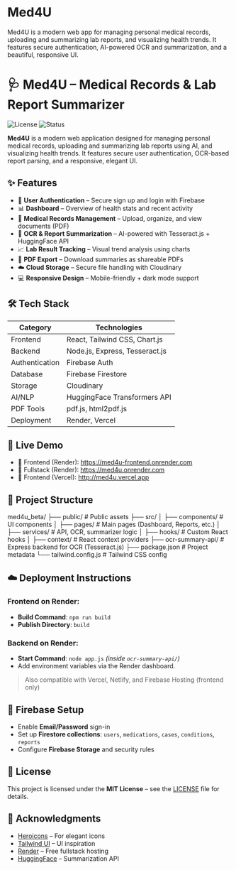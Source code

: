# Med4U
Med4U is a modern web app for managing personal medical records, uploading and summarizing lab reports, and visualizing health trends. It features secure authentication, AI-powered OCR and summarization, and a beautiful, responsive UI.

# 🩺 Med4U – Medical Records & Lab Report Summarizer

![License](https://img.shields.io/badge/license-MIT-green)
![Status](https://img.shields.io/badge/status-Active-blue)

**Med4U** is a modern web application designed for managing personal medical records, uploading and summarizing lab reports using AI, and visualizing health trends. It features secure user authentication, OCR-based report parsing, and a responsive, elegant UI.

## ✨ Features

- 🔐 **User Authentication** – Secure sign up and login with Firebase
- 📊 **Dashboard** – Overview of health stats and recent activity
- 📁 **Medical Records Management** – Upload, organize, and view documents (PDF)
- 🤖 **OCR & Report Summarization** – AI-powered with Tesseract.js + HuggingFace API
- 📈 **Lab Result Tracking** – Visual trend analysis using charts
- 📄 **PDF Export** – Download summaries as shareable PDFs
- ☁️ **Cloud Storage** – Secure file handling with Cloudinary
- 💻 **Responsive Design** – Mobile-friendly + dark mode support

## 🛠️ Tech Stack

| Category         | Technologies |
|------------------|--------------|
| Frontend         | React, Tailwind CSS, Chart.js |
| Backend          | Node.js, Express, Tesseract.js |
| Authentication   | Firebase Auth |
| Database         | Firebase Firestore |
| Storage          | Cloudinary |
| AI/NLP           | HuggingFace Transformers API |
| PDF Tools        | pdf.js, html2pdf.js |
| Deployment       | Render, Vercel |

## 🚀 Live Demo

- 🔗 Frontend (Render): https://med4u-frontend.onrender.com  
- 🔗 Fullstack (Render): https://med4u.onrender.com  
- 🔗 Frontend (Vercel): http://med4u.vercel.app  

## 🧾 Project Structure
med4u_beta/
├── public/ # Public assets
├── src/
│ ├── components/ # UI components
│ ├── pages/ # Main pages (Dashboard, Reports, etc.)
│ ├── services/ # API, OCR, summarizer logic
│ ├── hooks/ # Custom React hooks
│ ├── context/ # React context providers
├── ocr-summary-api/ # Express backend for OCR (Tesseract.js)
├── package.json # Project metadata
└── tailwind.config.js # Tailwind CSS config


## ☁️ Deployment Instructions

### Frontend on Render:
- **Build Command**: `npm run build`
- **Publish Directory**: `build`

### Backend on Render:
- **Start Command**: `node app.js` *(inside `ocr-summary-api/`)*
- Add environment variables via the Render dashboard.

> Also compatible with Vercel, Netlify, and Firebase Hosting (frontend only)

## 📝 Firebase Setup

- Enable **Email/Password** sign-in
- Set up **Firestore collections**: `users`, `medications`, `cases`, `conditions`, `reports`
- Configure **Firebase Storage** and security rules

## 📜 License

This project is licensed under the **MIT License** – see the [LICENSE](./LICENSE) file for details.

## 🙏 Acknowledgments

- [Heroicons](https://heroicons.com/) – For elegant icons
- [Tailwind UI](https://tailwindui.com/) – UI inspiration
- [Render](https://render.com/) – Free fullstack hosting
- [HuggingFace](https://huggingface.co/) – Summarization API

